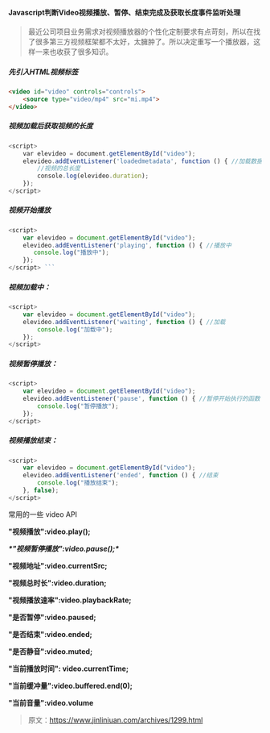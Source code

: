 #### Javascript判断Video视频播放、暂停、结束完成及获取长度事件监听处理

> 最近公司项目业务需求对视频播放器的个性化定制要求有点苛刻，所以在找了很多第三方视频框架都不太好，太臃肿了。所以决定重写一个播放器，这样一来也收获了很多知识。



##### 先引入HTML视频标签

```html
<video id="video" controls="controls">
    <source type="video/mp4" src="mi.mp4">
</video>
```



##### 视频加载后获取视频的长度

```js
<script>
    var elevideo = document.getElementById("video");
    elevideo.addEventListener('loadedmetadata', function () { //加载数据
        //视频的总长度
        console.log(elevideo.duration);
    });
</script>
```



##### 视频开始播放

``` js
<script>
	var elevideo = document.getElementById("video");
    elevideo.addEventListener('playing', function () { //播放中
       console.log("播放中");
    });
</script> ```
```



##### 视频加载中：

```js
<script>
    var elevideo = document.getElementById("video");
    elevideo.addEventListener('waiting', function () { //加载
        console.log("加载中");
    });
</script>
```



##### 视频暂停播放：

```js
<script>
    var elevideo = document.getElementById("video");
    elevideo.addEventListener('pause', function () { //暂停开始执行的函数
        console.log("暂停播放");
    });
</script>
```



##### 视频播放结束：

```js
<script>
    var elevideo = document.getElementById("video");
    elevideo.addEventListener('ended', function () { //结束
        console.log("播放结束");
    }, false);
</script>
```



常用的一些 video API

**"视频播放":video.play();**

***\*"视频暂停播放":video.pause();\****

**"视频地址":video.currentSrc;**

**"视频总时长":video.duration;**

**"视频播放速率":video.playbackRate;**

**"是否暂停":video.paused;**

**"是否结束":video.ended;**

**"是否静音":video.muted;** 

**"当前播放时间": video.currentTime;**

**"当前缓冲量":video.buffered.end(0);**

**"当前音量":video.volume**



> 原文：https://www.jinliniuan.com/archives/1299.html

